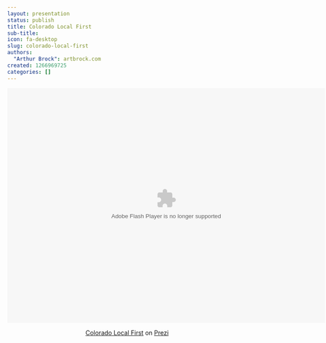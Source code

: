 ```yaml
---
layout: presentation
status: publish
title: Colorado Local First
sub-title:
icon: fa-desktop
slug: colorado-local-first
authors:
  "Arthur Brock": artbrock.com
created: 1266969725
categories: []
---
```

<div class="prezi-player">
<style media="screen" type="text/css">
.prezi-player { width: 550px; } .prezi-player-links { text-align: center; }</style>
<object classid="clsid:D27CDB6E-AE6D-11cf-96B8-444553540000" height="540" id="prezi_nbdtuhdjb5dd" name="prezi_nbdtuhdjb5dd" width="730"><param name="movie" value="http://prezi.com/bin/preziloader.swf" /><param name="allowfullscreen" value="true" /><param name="allowscriptaccess" value="always" /><param name="bgcolor" value="#ffffff" /><param name="flashvars" value="prezi_id=nbdtuhdjb5dd&amp;lock_to_path=0&amp;color=ffffff&amp;autoplay=no&amp;autohide_ctrls=0" /><embed allowfullscreen="true" allowscriptaccess="always" bgcolor="#ffffff" flashvars="prezi_id=nbdtuhdjb5dd&amp;lock_to_path=0&amp;color=ffffff&amp;autoplay=no&amp;autohide_ctrls=0" height="540" id="preziEmbed_nbdtuhdjb5dd" name="preziEmbed_nbdtuhdjb5dd" src="http://prezi.com/bin/preziloader.swf" type="application/x-shockwave-flash" width="730"></embed></object><div class="prezi-player-links"><p><a href="http://prezi.com/nbdtuhdjb5dd/colorado-local-first/" title="Introduction to the Colorado Local First Campaign from the Mile High Business Alliance. (Original Prezi by Arthur Brock at http://prezi.com/nbdtuhdjb5dd )">Colorado Local First</a> on <a href="http://prezi.com">Prezi</a></p></div></div>
